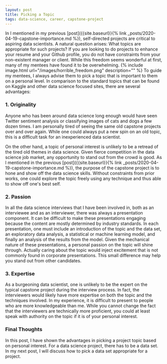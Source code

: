 ```yaml
---
layout: post
title: Picking a Topic
tags: data-science, career, capstone-project
---
```


In I mentioned in my previous [post]({{site.baseurl}}{% link _posts/2020-04-19-capstone-importance.md %}), self-directed projects are critical to aspiring data scientists. A natural question arises: What topics are appropriate for such projects? If you are looking to do projects to enhance your resume and your Github profile, you do not have constraints from your non-existent manager or client. While this freedom seems wonderful at first, many of my mentees have found it to be overwhelming.
{% include image.html url="/images/horrible_freedom.png" description="" %}
To guide my mentees, I always advise them to pick a topic that is important to them on a personal level. In comparison to the standard topics that can be found on Kaggle and other data science focused sites, there are several advantages:

### 1\. Originality

Anyone who has been around data science long enough would have seen Twitter sentiment analysis or classifying images of cats and dogs a few dozen times. I am personally tired of seeing the same old capstone projects over and over again. While one could always put a new spin on an old topic, this is a difficult task for an inexperienced data scientist.

On the other hand, a topic of personal interest is unlikely to be a retread of the tired old themes in data science. Given fierce competition in the data science job market, any opportunity to stand out from the crowd is good.  As I mentioned in the previous [post]({{site.baseurl}}{% link _posts/2020-04-19-capstone-importance.md %}), the purpose of the capstone project is to hone and show off the data science skills. Without constraints from prior works, one could explore the topic freely using any technique and thus able to show off one's best self. 

### 2\. Passion 

In all the data science interviews that I have been involved in, both as an interviewee and as an interviewer, there was always a presentation component. It can be difficult to make these presentations engaging because the content are mostly determined by industry standards. In each presentation, one must include an introduction of the topic and the data set, an exploratory data analysis, a statistical or machine learning model, and finally an analysis of the results from the model. Given the mechanical nature of these presentations, a personal passion on the topic will shine through. Actually caring about the topic would inject excitement that is not commonly found in corporate presentations. This small difference may help you stand out from other candidates.

### 3\. Expertise

As a burgeoning data scientist, one is unlikely to be the expert on the typical capstone project during the interview process. In fact, the interviewers would likely have more expertise on both the topic and the techniques involved. In my experience, it is difficult to present to people who are more knowledgeable than me. While you cannot change the fact that the interviewers are technically more proficient, you could at least speak with authority on the topic if it is of your personal interest. 

<!-- Aside from picking a topic of personal interest, the topic involved should also be of *business* interest to some *stakeholder*. After all, like every other employee of a company, a data scientist's work should add value to the company. While simple at first glance, the ideas of business interest and stakeholders can be difficult to define and these topics will be covered in a separate post in the future.-->
### Final Thoughts 
In this post, I have shown the advantages in picking a project topic based on personal interest. For a data science project, there has to be a data set. In my next post, I will discuss how to pick a data set appropriate for a project.
